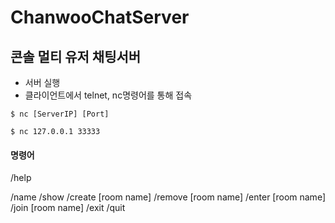 # ChanwooChatServer

콘솔 멀티 유저 채팅서버
-----------

- 서버 실행
- 클라이언트에서 telnet, nc명령어를 통해 접속

```
$ nc [ServerIP] [Port]
```

```
$ nc 127.0.0.1 33333
```

#### 명령어
/help

/name
/show
/create [room name]
/remove [room name]
/enter [room name]
/join [room name]
/exit
/quit
